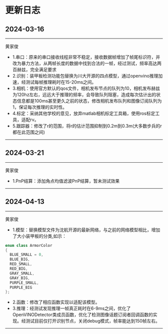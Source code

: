 # 更新日志

## 2024-03-16
---
黄家俊 
- 1.串口：原来的串口接收线程非常不稳定，接收数据帧增加了帧尾标识符，并改为暴力方法，从两帧长度的数据中找到合法的一帧，经过测试，频率高达两百赫兹，完全满足要求
- 2.识别：装甲板检测功能包替换为川大开源的四点模型，通过openvino推理加速，经测试每帧推理耗时在15-20ms之间。
- 3.相机：使用官方默认的qos文件，相机发布节点的队列为10，相机发布赫兹为120hz左右，远远大于推理的频率，会导致队列阻塞，造成每次估计出的状态信息都是100ms甚至更久之前的状态，修改相机发布队列和图像订阅队列为1，保证每次推理的实时性。
- 4.标定：采纳其他学校的意见，放弃matlab相机标定工具箱，使用ros标定工具，适配rv。
- 5.跟踪器：修改了r的范围，将r的估计范围抑制到0.2m到0.3m(大多数步兵的r都在此范围之间)
---
## 2024-03-21
---
黄家俊
- 1.PnP结算：添加角点均值滤波PnP结算，暂未测试效果
---
## 2024-04-13
---
黄家俊
- 1.模型：替换模型文件为沈航开源的最新网络，与之前的网络模型相比，增加了大小装甲板的分类,如示：
```c++
enum class ArmorColor
{
  BLUE_SMALL = 0,
  BLUE_BIG,
  RED_SMALL,
  RED_BIG,
  GRAY_SMALL,
  GRAY_BIG,
  PURPLE_SMALL,
  PURPLE_BIG
};
```
- 2.函数：修改了相应函数实现以适配该模型。
- 3.推理：经测试发现推理一帧真正耗时在6-9ms之间，优化了OpenVINODetector类成员函数，优化了检测图像话题订阅者回调函数的实现。经测试目前仅打开识别节点，关闭debug模式，帧率能达到150帧左右。
---